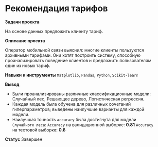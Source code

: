 # Рекомендация тарифов

**Задачи проекта**

На основе данных предложить клиенту тариф.

**Описание проекта**

Оператор мобильной связи выяснил: многие клиенты пользуются архивными тарифами. Они хотят построить систему, способную проанализировать поведение клиентов и предложить пользователям один из новых тариф.

**Навыки и инструменты**
`Matplotlib`, `Pandas`, `Python`, `Scikit-learn`

**Вывод**
* Были проанализированы различные классификационные модели: Случайный лес, Решающее дерево, Логистическая регрессия.
* Каждая модель была обучена для различных сочетаний гиперпараметров; выведены наилучшие варианты для каждой модели.
* Наилучшая точность `accuracy` была достигнута для модели `Случайного леса`:
`Accuracy` на валидационной выборке: **0.81**
`Accuracy` на тестовой выборке: **0.8**

**Статус**
Завершен
